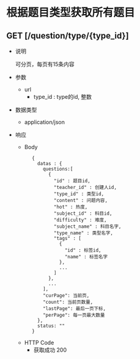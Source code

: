 #  根据题目类型获取所有题目

## GET [/question/type/{type_id}]
+ 说明

  可分页，每页有15条内容

+ 参数
  + url
    + type_id : type的id, 整数

+ 数据类型
  + application/json

+ 响应
  + Body
  ```
        {
          datas : {
            questions:[
              {
                "id" : 题目id,
                "teacher_id" : 创建人id,
                "type_id" : 类型id,
                "content" : 问题内容,
                "hot" : 热度,
                "subject_id" : 科目id,
                "difficulty" : 难度,
                "subject_name" : 科目名字,
                "type_name" : 类型名字,
                "tags" : [
                  {
                    "id" : 标签id,
                    "name" : 标签名字
                  },
                  ...
                ]
              },
              ...
            ],
            "curPage": 当前页,
            "count": 当前页数量,
            "lastPage": 最后一页下标,
            "perPage": 每一页最大数量  
          },
          status: ""
        }
  ```
  + HTTP Code
    + 获取成功 200
